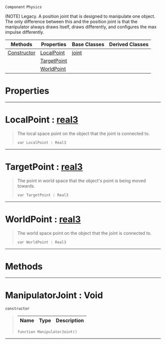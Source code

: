  `Component` `Physics`



(NOTE) Legacy. A position joint that is designed to manipulate one object. The only difference between this and the position joint is that the manipulator always draws itself, draws differently, and configures the max impulse differently.

|Methods|Properties|Base Classes|Derived Classes|
|---|---|---|---|
|[ Constructor](https://github.com/ZilchEngine/ZilchDocs/blob/master/code_reference/class_reference/manipulatorjoint.md#manipulatorjoint-void)|[ LocalPoint](https://github.com/ZilchEngine/ZilchDocs/blob/master/code_reference/class_reference/manipulatorjoint.md#localpoint-zilch-engine-d)|[joint](https://github.com/ZilchEngine/ZilchDocs/blob/master/code_reference/class_reference/joint.md)| |
| |[ TargetPoint](https://github.com/ZilchEngine/ZilchDocs/blob/master/code_reference/class_reference/manipulatorjoint.md#targetpoint-zilch-engine)| | |
| |[ WorldPoint](https://github.com/ZilchEngine/ZilchDocs/blob/master/code_reference/class_reference/manipulatorjoint.md#worldpoint-zilch-engine-d)| | |


 #  Properties


---  
 #  LocalPoint : [real3](https://github.com/ZilchEngine/ZilchDocs/blob/master/code_reference/nada_base_types/real3.md)

> The local space point on the object that the joint is connected to.
> ``` lang=cpp, name=Nada
> var LocalPoint : Real3


---  
 #  TargetPoint : [real3](https://github.com/ZilchEngine/ZilchDocs/blob/master/code_reference/nada_base_types/real3.md)

> The point in world space that the object's point is being moved towards.
> ``` lang=cpp, name=Nada
> var TargetPoint : Real3


---  
 #  WorldPoint : [real3](https://github.com/ZilchEngine/ZilchDocs/blob/master/code_reference/nada_base_types/real3.md)

> The world space point on the object that the joint is connected to.
> ``` lang=cpp, name=Nada
> var WorldPoint : Real3


---  
 #  Methods


---  
 #  ManipulatorJoint : Void

 `constructor`

> 
> |Name|Type|Description|
> |---|---|---|
> ``` lang=cpp, name=Nada
> function ManipulatorJoint()
> ``` 


---  
 

 